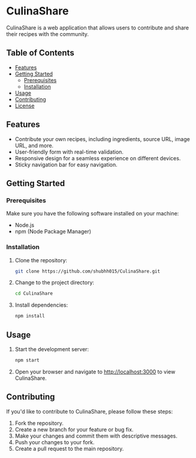 # CulinaShare

CulinaShare is a web application that allows users to contribute and share their recipes with the community.

## Table of Contents
- [Features](#features)
- [Getting Started](#getting-started)
  - [Prerequisites](#prerequisites)
  - [Installation](#installation)
- [Usage](#usage)
- [Contributing](#contributing)
- [License](#license)

## Features

- Contribute your own recipes, including ingredients, source URL, image URL, and more.
- User-friendly form with real-time validation.
- Responsive design for a seamless experience on different devices.
- Sticky navigation bar for easy navigation.

## Getting Started

### Prerequisites

Make sure you have the following software installed on your machine:

- Node.js
- npm (Node Package Manager)

### Installation

1. Clone the repository:

   ```bash
   git clone https://github.com/shubhh015/CulinaShare.git
   ```

2. Change to the project directory:

   ```bash
   cd CulinaShare
   ```

3. Install dependencies:

   ```bash
   npm install
   ```

## Usage

1. Start the development server:

   ```bash
   npm start
   ```

2. Open your browser and navigate to [http://localhost:3000](http://localhost:3000) to view CulinaShare.

## Contributing

If you'd like to contribute to CulinaShare, please follow these steps:

1. Fork the repository.
2. Create a new branch for your feature or bug fix.
3. Make your changes and commit them with descriptive messages.
4. Push your changes to your fork.
5. Create a pull request to the main repository.

